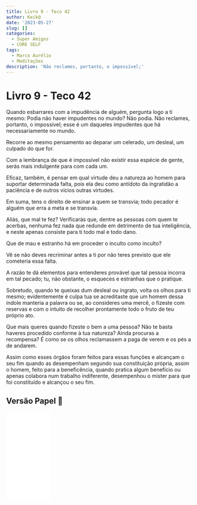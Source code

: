 ```yaml
---
title: Livro 9 - Teco 42
author: Keik@
date: '2023-05-27'
slug: []
categories:
  - Super Amigos
  - CORE SELF
tags:
  - Marco Aurélio
  - Meditações
description: 'Não reclames, portanto, o impossível;'
---
```


# Livro 9 - Teco 42

Quando esbarrares com a impudência de alguém, pergunta logo a ti mesmo: Podia não haver impudentes no mundo? Não podia. 
Não reclames, portanto, o impossível; esse é um daqueles impudentes que há necessariamente no mundo. 

Recorre ao mesmo pensamento ao deparar um celerado, um desleal, um culpado do que for. 

Com a lembrança de que é impossível não existir essa espécie de gente, serás mais indulgente para com cada um. 

Eficaz, também, é pensar em qual virtude deu a natureza ao homem para suportar determinada falta, pois ela deu como antídoto da ingratidão a paciência e de outros vícios outras virtudes. 

Em suma, tens o direito de ensinar a quem se transvia; todo pecador é alguém que erra a meta e se transvia. 

Aliás, que mal te fez? Verificarás que, dentre as pessoas com quem te acerbas, nenhuma fez nada que redunde em detrimento de tua inteligência, e neste apenas consiste para ti todo mal e todo dano. 

Que de mau e estranho há em proceder o inculto como inculto? 

Vê se não deves recriminar antes a ti por não teres previsto que ele cometeria essa falta. 

A razão te dá elementos para entenderes provável que tal pessoa incorra em tal pecado; tu, não obstante, o esqueces e estranhas que o pratique. 

Sobretudo, quando te queixas dum desleal ou ingrato, volta os olhos para ti mesmo; evidentemente é culpa tua se acreditaste que um homem dessa índole manteria a palavra ou se, ao consideres uma mercê, o fizeste com reservas e com o intuito de recolher prontamente todo o fruto de teu próprio ato. 

Que mais queres quando fizeste o bem a uma pessoa? Não te basta haveres procedido conforme à tua natureza? Ainda procuras a recompensa? É como se os olhos reclamassem a paga de verem e os pés a de andarem. 

Assim como esses órgãos foram feitos para essas funções e alcançam o seu fim quando as desempenham segundo sua constituição própria, assim o homem, feito para a beneficência, quando pratica algum benefício ou apenas colabora num trabalho indiferente, desempenhou o mister para que foi constituído e alcançou o seu fim.

## Versão Papel :book:
<iframe style="width:120px;height:240px;" marginwidth="0" marginheight="0" scrolling="no" frameborder="0" src="//ws-na.amazon-adsystem.com/widgets/q?ServiceVersion=20070822&OneJS=1&Operation=GetAdHtml&MarketPlace=BR&source=ss&ref=as_ss_li_til&ad_type=product_link&tracking_id=mundodekeika-20&language=pt_BR&marketplace=amazon&region=BR&placement=B092FVY4BB&asins=B092FVY4BB&linkId=37c5ec14221f61f811029aa88b520891&show_border=true&link_opens_in_new_window=true"></iframe>